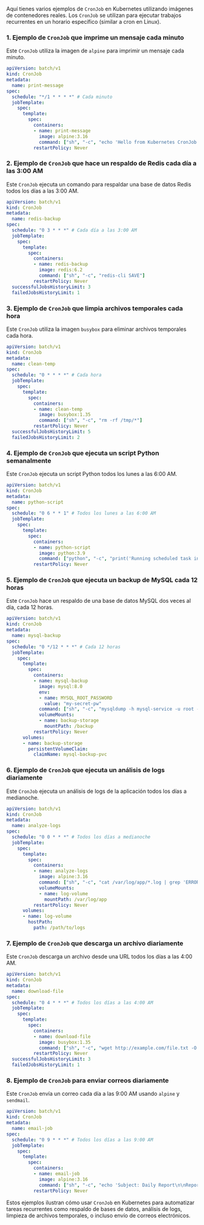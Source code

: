 Aquí tienes varios ejemplos de `CronJob` en Kubernetes utilizando imágenes de contenedores reales. Los `CronJob` se utilizan para ejecutar trabajos recurrentes en un horario específico (similar a cron en Linux).

### 1. **Ejemplo de `CronJob` que imprime un mensaje cada minuto**
Este `CronJob` utiliza la imagen de `alpine` para imprimir un mensaje cada minuto.

```yaml
apiVersion: batch/v1
kind: CronJob
metadata:
  name: print-message
spec:
  schedule: "*/1 * * * *" # Cada minuto
  jobTemplate:
    spec:
      template:
        spec:
          containers:
          - name: print-message
            image: alpine:3.16
            command: ["sh", "-c", "echo 'Hello from Kubernetes CronJob!'"]
          restartPolicy: Never
```

### 2. **Ejemplo de `CronJob` que hace un respaldo de Redis cada día a las 3:00 AM**
Este `CronJob` ejecuta un comando para respaldar una base de datos Redis todos los días a las 3:00 AM.

```yaml
apiVersion: batch/v1
kind: CronJob
metadata:
  name: redis-backup
spec:
  schedule: "0 3 * * *" # Cada día a las 3:00 AM
  jobTemplate:
    spec:
      template:
        spec:
          containers:
          - name: redis-backup
            image: redis:6.2
            command: ["sh", "-c", "redis-cli SAVE"]
          restartPolicy: Never
  successfulJobsHistoryLimit: 3
  failedJobsHistoryLimit: 1
```

### 3. **Ejemplo de `CronJob` que limpia archivos temporales cada hora**
Este `CronJob` utiliza la imagen `busybox` para eliminar archivos temporales cada hora.

```yaml
apiVersion: batch/v1
kind: CronJob
metadata:
  name: clean-temp
spec:
  schedule: "0 * * * *" # Cada hora
  jobTemplate:
    spec:
      template:
        spec:
          containers:
          - name: clean-temp
            image: busybox:1.35
            command: ["sh", "-c", "rm -rf /tmp/*"]
          restartPolicy: Never
  successfulJobsHistoryLimit: 5
  failedJobsHistoryLimit: 2
```

### 4. **Ejemplo de `CronJob` que ejecuta un script Python semanalmente**
Este `CronJob` ejecuta un script Python todos los lunes a las 6:00 AM.

```yaml
apiVersion: batch/v1
kind: CronJob
metadata:
  name: python-script
spec:
  schedule: "0 6 * * 1" # Todos los lunes a las 6:00 AM
  jobTemplate:
    spec:
      template:
        spec:
          containers:
          - name: python-script
            image: python:3.9
            command: ["python", "-c", "print('Running scheduled task in Python!')"]
          restartPolicy: Never
```

### 5. **Ejemplo de `CronJob` que ejecuta un backup de MySQL cada 12 horas**
Este `CronJob` hace un respaldo de una base de datos MySQL dos veces al día, cada 12 horas.

```yaml
apiVersion: batch/v1
kind: CronJob
metadata:
  name: mysql-backup
spec:
  schedule: "0 */12 * * *" # Cada 12 horas
  jobTemplate:
    spec:
      template:
        spec:
          containers:
          - name: mysql-backup
            image: mysql:8.0
            env:
            - name: MYSQL_ROOT_PASSWORD
              value: "my-secret-pw"
            command: ["sh", "-c", "mysqldump -h mysql-service -u root --password=$MYSQL_ROOT_PASSWORD mydb > /backup/mydb.sql"]
            volumeMounts:
            - name: backup-storage
              mountPath: /backup
          restartPolicy: Never
      volumes:
      - name: backup-storage
        persistentVolumeClaim:
          claimName: mysql-backup-pvc
```

### 6. **Ejemplo de `CronJob` que ejecuta un análisis de logs diariamente**
Este `CronJob` ejecuta un análisis de logs de la aplicación todos los días a medianoche.

```yaml
apiVersion: batch/v1
kind: CronJob
metadata:
  name: analyze-logs
spec:
  schedule: "0 0 * * *" # Todos los días a medianoche
  jobTemplate:
    spec:
      template:
        spec:
          containers:
          - name: analyze-logs
            image: alpine:3.16
            command: ["sh", "-c", "cat /var/log/app/*.log | grep 'ERROR'"]
            volumeMounts:
            - name: log-volume
              mountPath: /var/log/app
          restartPolicy: Never
      volumes:
      - name: log-volume
        hostPath:
          path: /path/to/logs
```

### 7. **Ejemplo de `CronJob` que descarga un archivo diariamente**
Este `CronJob` descarga un archivo desde una URL todos los días a las 4:00 AM.

```yaml
apiVersion: batch/v1
kind: CronJob
metadata:
  name: download-file
spec:
  schedule: "0 4 * * *" # Todos los días a las 4:00 AM
  jobTemplate:
    spec:
      template:
        spec:
          containers:
          - name: download-file
            image: busybox:1.35
            command: ["sh", "-c", "wget http://example.com/file.txt -O /tmp/file.txt"]
          restartPolicy: Never
  successfulJobsHistoryLimit: 3
  failedJobsHistoryLimit: 1
```

### 8. **Ejemplo de `CronJob` para enviar correos diariamente**
Este `CronJob` envía un correo cada día a las 9:00 AM usando `alpine` y `sendmail`.

```yaml
apiVersion: batch/v1
kind: CronJob
metadata:
  name: email-job
spec:
  schedule: "0 9 * * *" # Todos los días a las 9:00 AM
  jobTemplate:
    spec:
      template:
        spec:
          containers:
          - name: email-job
            image: alpine:3.16
            command: ["sh", "-c", "echo 'Subject: Daily Report\n\nReport generated.' | sendmail recipient@example.com"]
          restartPolicy: Never
```

Estos ejemplos ilustran cómo usar `CronJob` en Kubernetes para automatizar tareas recurrentes como respaldo de bases de datos, análisis de logs, limpieza de archivos temporales, o incluso envío de correos electrónicos.